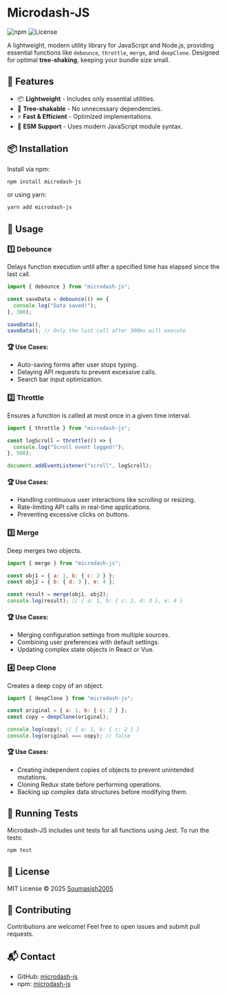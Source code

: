 # Microdash-JS

![npm](https://img.shields.io/npm/v/microdash-js) ![License](https://img.shields.io/npm/l/microdash-js) 

<!-- ![Downloads](https://img.shields.io/npm/dt/microdash-js) -->

A lightweight, modern utility library for JavaScript and Node.js, providing essential functions like `debounce`, `throttle`, `merge`, and `deepClone`. Designed for optimal **tree-shaking**, keeping your bundle size small.

## 🚀 Features
- 📦 **Lightweight** - Includes only essential utilities.
- 🎯 **Tree-shakable** - No unnecessary dependencies.
- ⚡ **Fast & Efficient** - Optimized implementations.
- 📜 **ESM Support** - Uses modern JavaScript module syntax.

## 📦 Installation

Install via npm:
```sh
npm install microdash-js
```

or using yarn:
```sh
yarn add microdash-js
```

## 🔧 Usage

### 1️⃣ Debounce
Delays function execution until after a specified time has elapsed since the last call.

```javascript
import { debounce } from "microdash-js";

const saveData = debounce(() => {
  console.log("Data saved!");
}, 300);

saveData();
saveData(); // Only the last call after 300ms will execute
```

#### 🏆 Use Cases:
- Auto-saving forms after user stops typing.
- Delaying API requests to prevent excessive calls.
- Search bar input optimization.

### 2️⃣ Throttle
Ensures a function is called at most once in a given time interval.

```javascript
import { throttle } from "microdash-js";

const logScroll = throttle(() => {
  console.log("Scroll event logged!");
}, 500);

document.addEventListener("scroll", logScroll);
```

#### 🏆 Use Cases:
- Handling continuous user interactions like scrolling or resizing.
- Rate-limiting API calls in real-time applications.
- Preventing excessive clicks on buttons.

### 3️⃣ Merge
Deep merges two objects.

```javascript
import { merge } from "microdash-js";

const obj1 = { a: 1, b: { c: 2 } };
const obj2 = { b: { d: 3 }, e: 4 };

const result = merge(obj1, obj2);
console.log(result); // { a: 1, b: { c: 2, d: 3 }, e: 4 }
```

#### 🏆 Use Cases:
- Merging configuration settings from multiple sources.
- Combining user preferences with default settings.
- Updating complex state objects in React or Vue.

### 4️⃣ Deep Clone
Creates a deep copy of an object.

```javascript
import { deepClone } from "microdash-js";

const original = { a: 1, b: { c: 2 } };
const copy = deepClone(original);

console.log(copy); // { a: 1, b: { c: 2 } }
console.log(original === copy); // false
```

#### 🏆 Use Cases:
- Creating independent copies of objects to prevent unintended mutations.
- Cloning Redux state before performing operations.
- Backing up complex data structures before modifying them.

## 🧪 Running Tests
Microdash-JS includes unit tests for all functions using Jest. To run the tests:
```sh
npm test
```

## 📜 License
MIT License © 2025 [Soumasish2005](https://github.com/Soumasish2005)

## 🌟 Contributing
Contributions are welcome! Feel free to open issues and submit pull requests.

## 📬 Contact
- GitHub: [microdash-js](https://github.com/Soumasish2005/npm-packages/microdash-js)
- npm: [microdash-js](https://www.npmjs.com/package/microdash-js)
